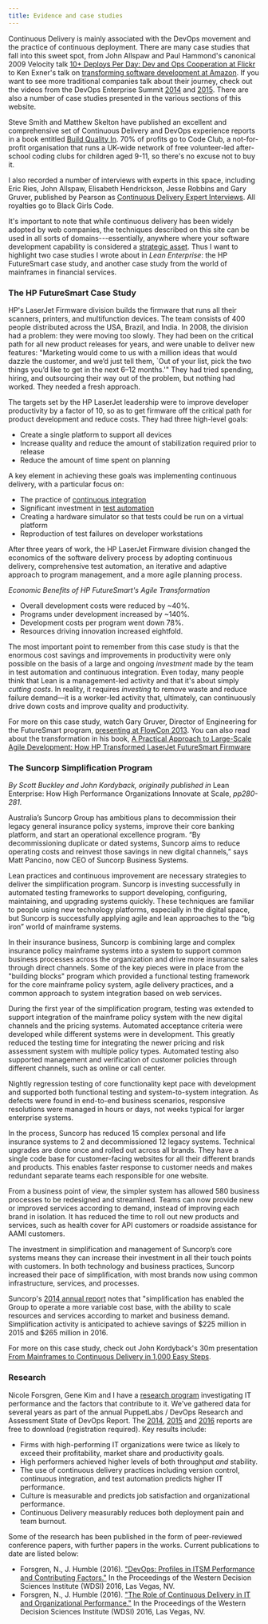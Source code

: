 ```yaml
---
title: Evidence and case studies
---
```


Continuous Delivery is mainly associated with the DevOps movement and
the practice of continuous deployment. There are many case studies
that fall into this sweet spot, from John Allspaw and Paul Hammond's
canonical 2009 Velocity talk [10+ Deploys Per Day: Dev and Ops
Cooperation at Flickr](https://www.youtube.com/watch?v=LdOe18KhtT4) to Ken Exner's talk on [transforming
software development at Amazon](https://www.youtube.com/watch?v=YCrhemssYuI). If you want to see more
traditional companies talk about their journey, check out the videos
from the DevOps Enterprise Summit [2014](https://www.youtube.com/user/DOES2014) and [2015](https://www.youtube.com/channel/UCkyYEVVmT9vQ4yPBR4ciFUA/feed).</a>
There are also a number of case studies presented in the various sections of
this website.

Steve Smith and Matthew Skelton have published an excellent and comprehensive set of Continuous
Delivery and DevOps experience reports in a book entitled [Build
Quality In](https://leanpub.com/buildqualityin). 70% of profits go to Code Club, a not-for-profit
organisation that runs a UK-wide network of free volunteer-led
after-school coding clubs for children aged 9-11, so there's no excuse
not to buy it.

I also recorded a number of interviews with experts in this space,
including Eric Ries, John Allspaw, Elisabeth Hendrickson, Jesse
Robbins and Gary Gruver,
published by Pearson as [Continuous Delivery Expert
Interviews](http://bit.ly/jez-cd-interviews). All royalties go to Black Girls Code.

It's important to note that while continuous delivery has been widely
adopted by web companies, the techniques described on this site can be used in all sorts of
domains---essentially, anywhere where your software development
capability is considered a [strategic
asset](http://continuousdelivery.com/2011/01/strategic-vs-utility-services/). Thus I want to highlight two case studies I wrote about in
_Lean Enterprise_: the HP FutureSmart case study, and another case
study from the world of mainframes in financial services.

### The HP FutureSmart Case Study ###

HP's LaserJet Firmware division builds the firmware that runs all their scanners, printers, and multifunction devices. The team consists of 400 people distributed across the USA, Brazil, and India. In 2008, the division had a problem: they were moving too slowly. They had been on the critical path for all new product releases for years, and were unable to deliver new features: "Marketing would come to us with a million ideas that would dazzle the customer, and we’d just tell them, `Out of your list, pick the two things you’d like to get in the next 6–12 months.'" They had tried spending, hiring, and outsourcing their way out of the problem, but nothing had worked. They needed a fresh approach.

The targets set by the HP LaserJet leadership were to improve developer productivity by a factor of 10, so as to get firmware off the critical path for product development and reduce costs. They had three high-level goals:

* Create a single platform to support all devices 
* Increase quality and reduce the amount of stabilization required prior to release
* Reduce the amount of time spent on planning

A key element in achieving these goals was implementing continuous
delivery, with a particular focus on:

* The practice of [continuous integration](/foundations/configuration-management/)
* Significant investment in [test automation](/foundations/test-automation/)
* Creating a hardware simulator so that tests could be run on a virtual platform
* Reproduction of test failures on developer workstations

After three years of work, the HP LaserJet Firmware division changed the economics of the software delivery process by adopting continuous delivery, comprehensive test automation, an iterative and adaptive approach to program management, and a more agile planning process.

_Economic Benefits of HP FutureSmart's Agile Transformation_

* Overall development costs were reduced by ~40%.
* Programs under development increased by ~140%.
* Development costs per program went down 78%.
* Resources driving innovation increased eightfold.

The most important point to remember from this case study is that the enormous cost savings and improvements in productivity were only possible on the basis of a large and ongoing _investment_ made by the team in test automation and continuous integration. Even today, many people think that Lean is a management-led activity and that it's about simply _cutting costs_. In reality, it requires _investing_ to remove waste and reduce failure demand—it is a worker-led activity that, ultimately, can continuously drive down costs and improve quality and productivity.

For more on this case study, watch Gary Gruver, Director of
Engineering for the FutureSmart program,
[presenting at FlowCon 2013](https://www.youtube.com/watch?v=Trqjj3d3lhQ). You
can also read about the transformation in his book, [A Practical Approach to Large-Scale Agile Development: How HP Transformed LaserJet FutureSmart Firmware](http://www.amazon.com/dp/0321821726?tag=contindelive-20)


### The Suncorp Simplification Program ###

_By Scott Buckley and John Kordyback, originally published in_ Lean
Enterprise: How High Performance Organizations Innovate at Scale,
_pp280-281._

Australia’s Suncorp Group has ambitious plans to decommission their legacy general insurance policy systems, improve their core banking platform, and start an operational excellence program. “By decommissioning duplicate or dated systems, Suncorp aims to reduce operating costs and reinvest those savings in new digital channels,” says Matt Pancino, now CEO of Suncorp Business Systems.

Lean practices and continuous improvement are necessary strategies to deliver the simplification program. Suncorp is investing successfully in automated testing frameworks to support developing, configuring, maintaining, and upgrading systems quickly. These techniques are familiar to people using new technology platforms, especially in the digital space, but Suncorp is successfully applying agile and lean approaches to the “big iron” world of mainframe systems.

In their insurance business, Suncorp is combining large and complex insurance policy mainframe systems into a system to support common business processes across the organization and drive more insurance sales through direct channels. Some of the key pieces were in place from the "building blocks" program which provided a functional testing framework for the core mainframe policy system, agile delivery practices, and a common approach to system integration based on web services.

During the first year of the simplification program, testing was extended to support integration of the mainframe policy system with the new digital channels and the pricing systems. Automated acceptance criteria were developed while different systems were in development. This greatly reduced the testing time for integrating the newer pricing and risk assessment system with multiple policy types. Automated testing also supported management and verification of customer policies through different channels, such as online or call center.

Nightly regression testing of core functionality kept pace with development and supported both functional testing and system-to-system integration. As defects were found in end-to-end business scenarios, responsive resolutions were managed in hours or days, not weeks typical for larger enterprise systems.

In the process, Suncorp has reduced 15 complex personal and life insurance systems to 2 and decommissioned 12 legacy systems. Technical upgrades are done once and rolled out across all brands. They have a single code base for customer-facing websites for all their different brands and products. This enables faster response to customer needs and makes redundant separate teams each responsible for one website. 

From a business point of view, the simpler system has allowed 580 business processes to be redesigned and streamlined. Teams can now provide new or improved services according to demand, instead of improving each brand in isolation. It has reduced the time to roll out new products and services, such as health cover for API customers or roadside assistance for AAMI customers.

The investment in simplification and management of Suncorp’s core systems means they can increase their investment in all their touch points with customers. In both technology and business practices, Suncorp increased their pace of simplification, with most brands now using common infrastructure, services, and processes. 

Suncorp's [2014 annual report](http://bit.ly/1v73OC3) notes that "simplification has enabled the Group to operate a more variable cost base, with the ability to scale resources and services according to market and business demand. Simplification activity is anticipated to achieve savings of $225 million in 2015 and $265 million in 2016.

For more on this case study, check out John Kordyback's 30m
presentation [From Mainframes to Continuous Delivery in 1,000 Easy Steps](https://www.youtube.com/watch?v=eMS97X5ZTGc).

### Research ###

Nicole Forsgren, Gene Kim and I have a [research program](http://devops-research.com/) investigating
IT performance and the factors that contribute to it. We've gathered
data for several years as part of the annual PuppetLabs / DevOps
Research and Assessment State of DevOps Report. The
[2014](http://bit.ly/2015-devops-report),
[2015](http://bit.ly/2015-devops-report) and [2016](http://bit.ly/2016-devops-report) reports are free to download
(registration required). Key results include:

* Firms with high-performing IT organizations were twice as likely to
exceed their profitability, market share and productivity goals.
* High performers achieved higher levels of both throughput _and_ stability.
* The use of continuous delivery practices including version control,
  continuous integration, and test automation predicts higher IT
  performance.
* Culture is measurable and predicts job satisfaction and
organizational performance.
* Continuous Delivery measurably reduces both deployment pain and
team burnout.

Some of the research has been published in the form of peer-reviewed
conference papers, with further papers in the works. Current
publications to date are listed below:

* Forsgren, N., J. Humble (2016). ["DevOps: Profiles in ITSM Performance and Contributing Factors."](http://ssrn.com/abstract=2681906) In the Proceedings of the Western Decision Sciences Institute (WDSI) 2016, Las Vegas, NV.
* Forsgren, N., J. Humble (2016). ["The Role of Continuous Delivery in IT and Organizational Performance."](http://ssrn.com/abstract=2681909) In the Proceedings of the Western Decision Sciences Institute (WDSI) 2016, Las Vegas, NV.



